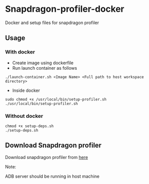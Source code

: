 # Snapdragon-profiler-docker
Docker and setup files for snapdragon profiler

## Usage

### With docker
* Create image using dockerfile
* Run launch container as follows
```
./launch-container.sh <Image Name> <Full path to host workspace directory>
```
* Inside docker
```
sudo chmod +x /usr/local/bin/setup-profiler.sh
./usr/local/bin/setup-profiler.sh
```

### Without docker
```
chmod +x setup-deps.sh
./setup-deps.sh
```

## Download Snapdragon profiler
Download snapdragon profiler from [here](https://developer.qualcomm.com/downloads/snapdragon-profiler-v20222-linux-installer)

Note:

ADB server should be running in host machine
